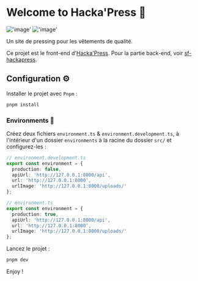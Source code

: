 # Welcome to Hacka'Press 🧺

!['image'](https://img.shields.io/badge/Angular-DD0031?style=for-the-badge&logo=angular&logoColor=white) !['image'](https://img.shields.io/badge/Tailwind_CSS-38B2AC?style=for-the-badge&logo=tailwind-css&logoColor=white)

Un site de pressing pour les vêtements de qualité.

Ce projet est le front-end d'[Hacka'Press](<https://hackapress.you-dev.fr>). Pour la partie back-end, voir [sf-hackapress](<https://github.com/Younesasn/sf-hackapress.git>).

## Configuration ⚙️

Installer le projet avec `Pnpm` :
```bash
pnpm install
```

### Environments 🌳

Créez deux fichiers `environment.ts` & `environment.development.ts`, à l'intérieur d'un dossier `environments` à la racine du dossier `src/` et configurez-les :

```typescript
// environment.development.ts
export const environment = {
  production: false,
  apiUrl: 'http://127.0.0.1:8000/api',
  url: 'http://127.0.0.1:8000',
  urlImage: 'http://127.0.0.1:8000/uploads/'
};
```

```typescript
// environment.ts
export const environment = {
  production: true,
  apiUrl: 'http://127.0.0.1:8000/api',
  url: 'http://127.0.0.1:8000',
  urlImage: 'http://127.0.0.1:8000/uploads/'
};
```

Lancez le projet :
```bash
pnpm dev
```

Enjoy !